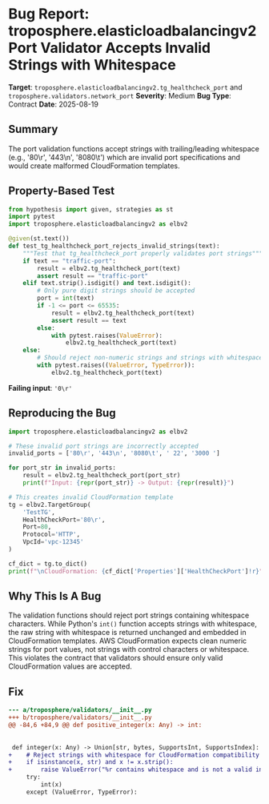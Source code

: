 # Bug Report: troposphere.elasticloadbalancingv2 Port Validator Accepts Invalid Strings with Whitespace

**Target**: `troposphere.elasticloadbalancingv2.tg_healthcheck_port` and `troposphere.validators.network_port`
**Severity**: Medium
**Bug Type**: Contract
**Date**: 2025-08-19

## Summary

The port validation functions accept strings with trailing/leading whitespace (e.g., '80\r', '443\n', '8080\t') which are invalid port specifications and would create malformed CloudFormation templates.

## Property-Based Test

```python
from hypothesis import given, strategies as st
import pytest
import troposphere.elasticloadbalancingv2 as elbv2

@given(st.text())
def test_tg_healthcheck_port_rejects_invalid_strings(text):
    """Test that tg_healthcheck_port properly validates port strings"""
    if text == "traffic-port":
        result = elbv2.tg_healthcheck_port(text)
        assert result == "traffic-port"
    elif text.strip().isdigit() and text.isdigit():
        # Only pure digit strings should be accepted
        port = int(text)
        if -1 <= port <= 65535:
            result = elbv2.tg_healthcheck_port(text)
            assert result == text
        else:
            with pytest.raises(ValueError):
                elbv2.tg_healthcheck_port(text)
    else:
        # Should reject non-numeric strings and strings with whitespace
        with pytest.raises((ValueError, TypeError)):
            elbv2.tg_healthcheck_port(text)
```

**Failing input**: `'0\r'`

## Reproducing the Bug

```python
import troposphere.elasticloadbalancingv2 as elbv2

# These invalid port strings are incorrectly accepted
invalid_ports = ['80\r', '443\n', '8080\t', ' 22', '3000 ']

for port_str in invalid_ports:
    result = elbv2.tg_healthcheck_port(port_str)
    print(f"Input: {repr(port_str)} -> Output: {repr(result)}")

# This creates invalid CloudFormation template
tg = elbv2.TargetGroup(
    'TestTG',
    HealthCheckPort='80\r',
    Port=80,
    Protocol='HTTP',
    VpcId='vpc-12345'
)

cf_dict = tg.to_dict()
print(f"\nCloudFormation: {cf_dict['Properties']['HealthCheckPort']!r}")
```

## Why This Is A Bug

The validation functions should reject port strings containing whitespace characters. While Python's `int()` function accepts strings with whitespace, the raw string with whitespace is returned unchanged and embedded in CloudFormation templates. AWS CloudFormation expects clean numeric strings for port values, not strings with control characters or whitespace. This violates the contract that validators should ensure only valid CloudFormation values are accepted.

## Fix

```diff
--- a/troposphere/validators/__init__.py
+++ b/troposphere/validators/__init__.py
@@ -84,6 +84,9 @@ def positive_integer(x: Any) -> int:
 
 
 def integer(x: Any) -> Union[str, bytes, SupportsInt, SupportsIndex]:
+    # Reject strings with whitespace for CloudFormation compatibility
+    if isinstance(x, str) and x != x.strip():
+        raise ValueError("%r contains whitespace and is not a valid integer" % x)
     try:
         int(x)
     except (ValueError, TypeError):
```
